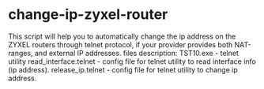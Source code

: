 # change-ip-zyxel-router
This script will help you to automatically change the ip address on the ZYXEL routers through telnet protocol, if your provider provides both NAT-ranges, and external IP addresses.
files description:
TST10.exe - telnet utility
read_interface.telnet - config file for telnet utility to read interface info (ip address).
release_ip.telnet - config file for telnet utility to change ip address.

